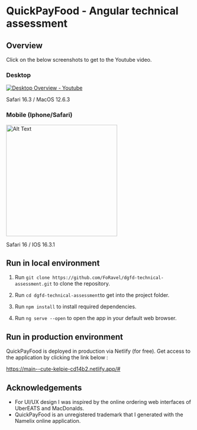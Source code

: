 # QuickPayFood - Angular technical assessment 

## Overview

Click on the below screenshots to get to the Youtube video.

### Desktop
[![Desktop Overview - Youtube](https://i.imgur.com/3pmTZmv.png)](https://www.youtube.com/watch?v=7413mkPhd-Y)

Safari 16.3 / MacOS 12.6.3

### Mobile (Iphone/Safari)

<a href="https://www.youtube.com/shorts/9Y3mLkYGnKk"><img src="https://i.imgur.com/AzhV2QF.jpeg" alt="Alt Text" width="300" /></a>

Safari 16 / IOS 16.3.1 


## Run in local environment 

1. Run `git clone https://github.com/FoRavel/dgfd-technical-assessment.git` to clone the repository.

2. Run `cd dgfd-technical-assessment`to get into the project folder.

3. Run `npm install` to install required dependencies.

4. Run `ng serve --open` to open the app in your default web browser.

## Run in production environment

QuickPayFood is deployed in production via Netlify (for free). Get access to the application by clicking the link below :

https://main--cute-kelpie-cd14b2.netlify.app/#


## Acknowledgements

- For UI/UX design I was inspired by the online ordering web interfaces of UberEATS and MacDonalds.
- QuickPayFood is an unregistered trademark that I generated with the Namelix online application.
